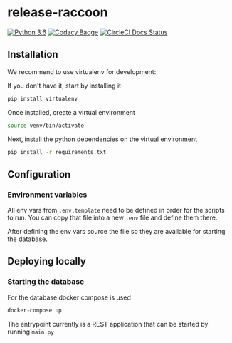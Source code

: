 # release-raccoon
[![Python 3.6](https://img.shields.io/badge/python-3.8-blue.svg)](https://www.python.org/downloads/release/python-380/)
[![Codacy Badge](https://api.codacy.com/project/badge/Grade/9f7b06a4a03b447f8d09c1f5324db079)](https://app.codacy.com/gh/jaivalis/release-raccoon?branch=develop?utm_source=github.com&utm_medium=referral&utm_content=jaivalis/release-raccoon&utm_campaign=Badge_Grade) 
[![CircleCI Docs Status](https://circleci.com/gh/jaivalis/release-raccoon/tree/develop.svg?style=svg)](https://circleci.com/gh/jaivalis/release-raccoon/tree/develop)
## Installation

We recommend to use virtualenv for development:

If you don't have it, start by installing it

```bash 
pip install virtualenv
```

Once installed, create a virtual environment
```bash 
source venv/bin/activate
```

Next, install the python dependencies on the virtual environment
```bash
pip install -r requirements.txt
```

## Configuration

### Environment variables
All env vars from `.env.template` need to be defined in order for the scripts to run.
You can copy that file into a new `.env` file and define them there.

After defining the env vars source the file so they are available for starting the database.

## Deploying locally

### Starting the database
For the database docker compose is used
```bash
docker-compose up
```

The entrypoint currently is a REST application that can be started by running `main.py`